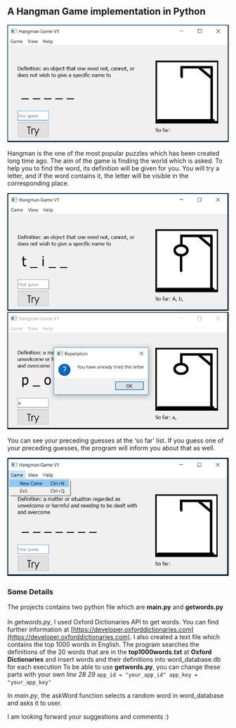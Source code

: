 ## A Hangman Game implementation in Python

![start](https://github.com/Bhasfe/Hangman/blob/master/images/start.png)

Hangman is the one of the most popular puzzles which has been created long time ago. The aim of the game is finding the world which is asked. To help you to find the word, its definition will be given for you. You will try a letter, and if the word contains it, the letter will be visible in the corresponding place.
 
![guesses](https://github.com/Bhasfe/Hangman/blob/master/images/guesses.png)
![repetation](https://github.com/Bhasfe/Hangman/blob/master/images/repetation.png)

You can see your preceding guesses at the ‘so far’ list. If you guess one of your preceding guesses, the program will inform you about that as well.

![newgame](https://github.com/Bhasfe/Hangman/blob/master/images/new.png)
 
### Some Details
The projects contains two python file which are **main.py** and **getwords.py**<br>
<br>
In *getwords.py*, I used Oxford Dictionaries API to get words. You can find further information at [https://developer.oxforddictionaries.com](https://developer.oxforddictionaries.com).
I also created a text file which contains the top 1000 words in English.
The program searches the definitions of the 20 words that are in the **top1000words.txt** at **Oxford Dictionaries** and insert words and their definitions into word_database.db for each execution
To be able to use **getwords.py**, you can change these parts with your own
*line 28 29*
`app_id = "your_app_id"
app_key = "your_app_key"`

In *main.py*, the askWord function selects a random word in word_database and asks it to user.

I am looking forward your suggestions and comments :)
